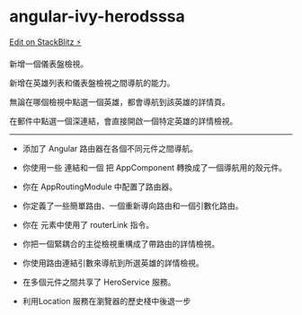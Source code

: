 # angular-ivy-herodsssa

[Edit on StackBlitz ⚡️](https://stackblitz.com/edit/angular-ivy-u29va6)

新增一個儀表盤檢視。

新增在英雄列表和儀表盤檢視之間導航的能力。

無論在哪個檢視中點選一個英雄，都會導航到該英雄的詳情頁。

在郵件中點選一個深連結，會直接開啟一個特定英雄的詳情檢視。

----------------------------------------------------------

- 添加了 Angular 路由器在各個不同元件之間導航。

- 你使用一些 <a> 連結和一個 <router-outlet> 把 AppComponent 轉換成了一個導航用的殼元件。

- 你在 AppRoutingModule 中配置了路由器。

- 你定義了一些簡單路由、一個重新導向路由和一個引數化路由。

- 你在 <a> 元素中使用了 routerLink 指令。

- 你把一個緊耦合的主從檢視重構成了帶路由的詳情檢視。

- 你使用路由連結引數來導航到所選英雄的詳情檢視。

- 在多個元件之間共享了 HeroService 服務。

- 利用Location 服務在瀏覽器的歷史棧中後退一步